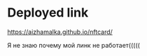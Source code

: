 # Deployed link

https://aizhamalka.github.io/nftcard/


Я не знаю почему мой линк не работает(((((
